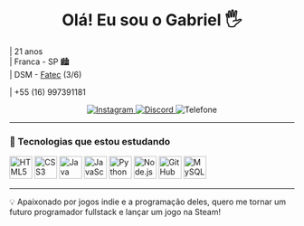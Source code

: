 <h1 align="center">Olá! Eu sou o Gabriel 🖐️</h1>


  | 21 anos <br>
  | Franca - SP 🏙️ <br>
  | DSM - <a href="https://fatecfranca.edu.br" target="_blank">Fatec</a> (3/6)

  | +55 (16) 997391181

<p align="center">
  <a href="https://instagram.com/gabriel_c137" target="_blank">
    <img src="https://img.shields.io/badge/Instagram-E4405F?style=for-the-badge&logo=instagram&logoColor=white" alt="Instagram" />
  </a>
  <a href="https://discord.com/https.gabriel" target="_blank">
    <img src="https://img.shields.io/badge/Discord-5865F2?style=for-the-badge&logo=discord&logoColor=white" alt="Discord" />
  </a>
    <img src="https://img.shields.io/badge/Telefone-25D366?style=for-the-badge&logo=whatsapp&logoColor=white" alt="Telefone" />
</p>

---

### 🚀 Tecnologias que estou estudando

<p>
  <img src="https://cdn.jsdelivr.net/gh/devicons/devicon/icons/html5/html5-original.svg" height="40" alt="HTML5"/>
  <img src="https://cdn.jsdelivr.net/gh/devicons/devicon/icons/css3/css3-original.svg" height="40" alt="CSS3"/>
  <img src="https://cdn.jsdelivr.net/gh/devicons/devicon/icons/java/java-original.svg" height="40" alt="Java"/>
  <img src="https://cdn.jsdelivr.net/gh/devicons/devicon/icons/javascript/javascript-original.svg" height="40" alt="JavaScript"/>
  <img src="https://cdn.jsdelivr.net/gh/devicons/devicon/icons/python/python-original.svg" height="40" alt="Python"/>
  <img src="https://cdn.jsdelivr.net/gh/devicons/devicon/icons/nodejs/nodejs-original.svg" height="40" alt="Node.js"/>
  <img src="https://cdn.jsdelivr.net/gh/devicons/devicon/icons/github/github-original.svg" height="40" alt="GitHub"/>
  <img src="https://cdn.jsdelivr.net/gh/devicons/devicon/icons/mysql/mysql-original.svg" height="40" alt="MySQL"/>
</p>

---

💡 Apaixonado por jogos indie e a programação deles, quero me tornar um futuro programador fullstack e lançar um jogo na Steam!
